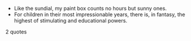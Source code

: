  - Like the sundial, my paint box counts no hours but sunny ones.
 - For children in their most impressionable years, there is, in fantasy, the highest of stimulating and educational powers.

2 quotes